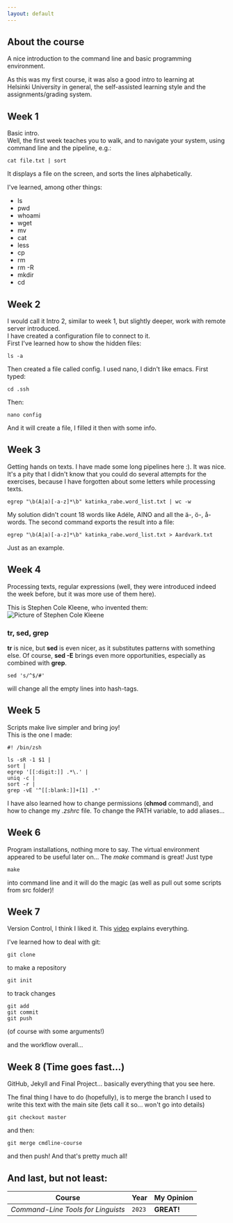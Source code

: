 ```yaml
---
layout: default
---
```


## About the course
A nice introduction to the command line and basic programming environment.  
   
As this was my first course, it was also a good intro to learning at Helsinki University in general, the self-assisted learning style and the assignments/grading system.

## Week 1
Basic intro.  
Well, the first week teaches you to walk, and to navigate your system, using command line and the pipeline, e.g.:  

```
cat file.txt | sort
```
It displays a file on the screen, and sorts the lines alphabetically.

I've learned, among other things:
* ls
* pwd
* whoami
* wget
* mv 
* cat 
* less 
* cp 
* rm 
* rm -R
* mkdir 
* cd

## Week 2
I would call it Intro 2, similar to week 1, but slightly deeper, work with remote server introduced.  
I have created a configuration file to connect to it.  
First I've learned how to show the hidden files:
```
ls -a
```
Then created a file called config. I used nano, I didn't like emacs. First typed:
```
cd .ssh   
```
Then:
```
nano config 
```
And it will create a file, I filled it then with some info.

## Week 3
Getting hands on texts. I have made some long pipelines here :). It was nice. It's a pity that I didn't know that you could do several attempts for the exercises, because I have forgotten about some letters while processing texts.
```
egrep "\b(A|a)[-a-z]*\b" katinka_rabe.word_list.txt | wc -w
```
My solution didn't count 18 words like Adéle, AINO and all the ä-, ö-, å-words. The second command exports the result into a file:
```
egrep "\b(A|a)[-a-z]*\b" katinka_rabe.word_list.txt > Aardvark.txt
```
Just as an example.

## Week 4
Processing texts, regular expressions (well, they were introduced indeed the week before, but it was more use of them here).

This is Stephen Cole Kleene, who invented them:  
![Picture of Stephen Cole Kleene](https://upload.wikimedia.org/wikipedia/commons/1/1c/Kleene.jpg)  

### tr, sed, grep

**tr** is nice, but **sed** is even nicer, as it substitutes patterns with something else. Of course, **sed -E** brings even more opportunities, especially as combined with **grep**.

```
sed 's/^$/#'
```
will change all the empty lines into hash-tags.  
## Week 5
Scripts make live simpler and bring joy!  
This is the one I made:
```
#! /bin/zsh

ls -sR -1 $1 | 
sort | 
egrep '[[:digit:]] .*\.' | 
uniq -c | 
sort -r | 
grep -vE '^[[:blank:]]+[1] .*'
```
I have also learned how to change permissions (**chmod** command), and how to change my _.zshrc_ file. To change the PATH variable, to add aliases...

## Week 6
Program installations, nothing more to say. The virtual environment appeared to be useful later on... The _make_ command is great! Just type
```
make
```
into command line and it will do the magic (as well as pull out some scripts from src folder)! 

## Week 7
Version Control, I think I liked it. This [video](https://youtu.be/HVsySz-h9r4) explains everything.

I've learned how to deal with git:
```
git clone
```
to make a repository
```
git init
```
to track changes
```
git add
git commit
git push
```
(of course with some arguments!)

and the workflow overall...

## Week 8 (Time goes fast...)
GitHub, Jekyll and Final Project... basically everything that you see here.

The final thing I have to do (hopefully), is to merge the branch I used to write this text with the main site (lets call it so... won't go into details)
```
git checkout master
```
and then:
```
git merge cmdline-course
```
and then push! And that's pretty much all!

## And last, but not least:

Course | Year | My Opinion
--- | --- | ---
*Command-Line Tools for Linguists* | `2023` | **GREAT!**




